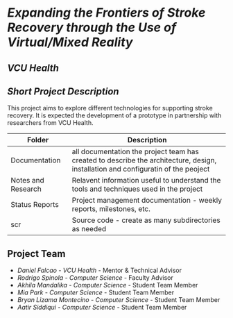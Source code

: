 # *Expanding the Frontiers of Stroke Recovery through the Use of Virtual/Mixed Reality*
## *VCU Health*
## *Short Project Description*
This project aims to explore different technologies for supporting stroke recovery. It is expected the development of a prototype in partnership with researchers from VCU Health.

| Folder | Description |
|---|---|
| Documentation |  all documentation the project team has created to describe the architecture, design, installation and configuratin of the peoject |
| Notes and Research | Relavent information useful to understand the tools and techniques used in the project |
| Status Reports | Project management documentation - weekly reports, milestones, etc. |
| scr | Source code - create as many subdirectories as needed |

## Project Team
- *Daniel Falcao* - *VCU Health* - Mentor & Technical Advisor
- *Rodrigo Spinola* - *Computer Science* - Faculty Advisor
- *Akhila Mandalika* - *Computer Science* - Student Team Member
- *Mia Park* - *Computer Science* - Student Team Member
- *Bryan Lizama Montecino* - *Computer Science* - Student Team Member
- *Aatir Siddiqui* - *Computer Science* - Student Team Member
